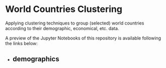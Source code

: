 # World Countries Clustering
Applying clustering techniques to group (selected) world countries according to their demographic, economical, etc. data.

A preview of the Jupyter Notebooks of this repository is available following the links below:
- demographics
  - 
